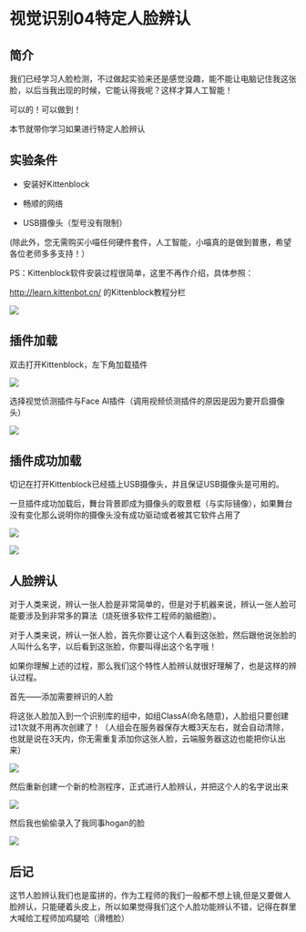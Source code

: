 # 视觉识别04特定人脸辨认

## 简介

我们已经学习人脸检测，不过做起实验来还是感觉没趣，能不能让电脑记住我这张脸，以后当我出现的时候，它能认得我呢？这样才算人工智能！

可以的！可以做到！

本节就带你学习如果进行特定人脸辨认

## 实验条件

- 安装好Kittenblock

- 畅顺的网络

- USB摄像头（型号没有限制）

(除此外，您无需购买小喵任何硬件套件，人工智能，小喵真的是做到普惠，希望各位老师多多支持！）

PS：Kittenblock软件安装过程很简单，这里不再作介绍，具体参照：

http://learn.kittenbot.cn/ 的Kittenblock教程分栏

![](./images/c01_16.png)

## 插件加载

双击打开Kittenblock，左下角加载插件

![](./images/c01_01.png)

选择视觉侦测插件与Face AI插件（调用视频侦测插件的原因是因为要开启摄像头）

![](./images/c08_01.png)

## 插件成功加载

切记在打开Kittenblock已经插上USB摄像头，并且保证USB摄像头是可用的。

一旦插件成功加载后，舞台背景即成为摄像头的取景框（与实际镜像），如果舞台没有变化那么说明你的摄像头没有成功驱动或者被其它软件占用了

![](./images/c06_03.png)

![](./images/c08_02.png)

## 人脸辨认

对于人类来说，辨认一张人脸是非常简单的，但是对于机器来说，辨认一张人脸可能要涉及到非常多的算法（烧死很多软件工程师的脑细胞）。

对于人类来说，辨认一张人脸，首先你要让这个人看到这张脸，然后跟他说张脸的人叫什么名字，以后看到这张脸，你要叫得出这个名字哦！

如果你理解上述的过程，那么我们这个特性人脸辨认就很好理解了，也是这样的辨认过程。

首先——添加需要辨识的人脸

将这张人脸加入到一个识别库的组中，如组ClassA(命名随意)，人脸组只要创建过1次就不用再次创建了！（人组会在服务器保存大概3天左右，就会自动清除，也就是说在3天内，你无需重复添加你这张人脸，云端服务器这边也能把你认出来）

![](./images/c11_01.png)

然后重新创建一个新的检测程序，正式进行人脸辨认，并把这个人的名字说出来

![](./images/c11_02.png)

然后我也偷偷录入了我同事hogan的脸

![](./images/c11_03.png)

## 后记

这节人脸辨认我们也是蛮拼的，作为工程师的我们一般都不想上镜,但是又要做人脸辨认，只能硬着头皮上，所以如果觉得我们这个人脸功能辨认不错，记得在群里大喊给工程师加鸡腿哈（滑稽脸）